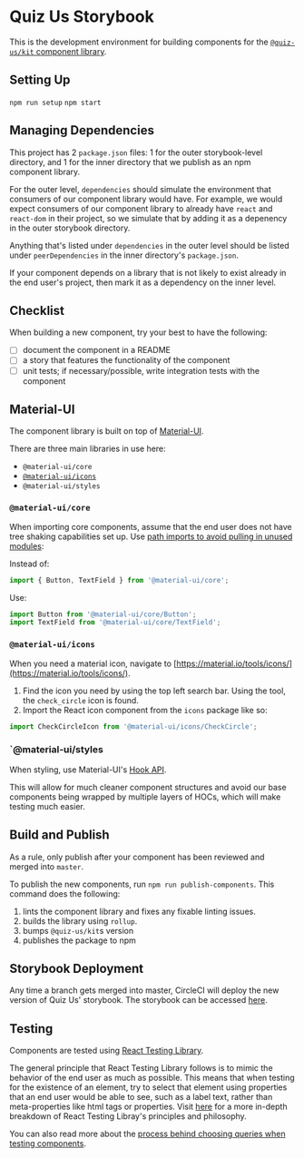 # Quiz Us Storybook

This is the development environment for building components for the [`@quiz-us/kit` component library](https://www.npmjs.com/package/@quiz-us/kit).

## Setting Up

`npm run setup`
`npm start`

## Managing Dependencies

This project has 2 `package.json` files: 1 for the outer storybook-level
directory, and 1 for the inner directory that we publish as an npm component
library.

For the outer level, `dependencies` should simulate the environment that
consumers of our component library would have. For example, we would expect
consumers of our component library to already have `react` and `react-dom` in
their project, so we simulate that by adding it as a depenency in the outer
storybook directory.

Anything that's listed under `dependencies` in the outer level should be listed
under `peerDependencies` in the inner directory's `package.json`.

If your component depends on a library that is not likely to exist already in
the end user's project, then mark it as a dependency on the inner level.

## Checklist

When building a new component, try your best to have the following:

- [ ] document the component in a README
- [ ] a story that features the functionality of the component
- [ ] unit tests; if necessary/possible, write integration tests with the component

## Material-UI

The component library is built on top of [Material-UI](https://material-ui.com/).

There are three main libraries in use here:

- `@material-ui/core`
- [`@material-ui/icons`](https://www.npmjs.com/package/@material-ui/icons)
- `@material-ui/styles`

### `@material-ui/core`

When importing core components, assume that the end user does not have tree shaking capabilities set up. Use [path imports to avoid pulling in unused modules](https://material-ui.com/guides/minimizing-bundle-size/):

Instead of:

```js
import { Button, TextField } from '@material-ui/core';
```

Use:

```js
import Button from '@material-ui/core/Button';
import TextField from '@material-ui/core/TextField';
```

### `@material-ui/icons`

When you need a material icon, navigate to [https://material.io/tools/icons/](https://material.io/tools/icons/).

1. Find the icon you need by using the top left search bar. Using the tool, the
   `check_circle` icon is found.
2. Import the React icon component from the `icons` package like so:

```js
import CheckCircleIcon from '@material-ui/icons/CheckCircle';
```

### `@material-ui/styles

When styling, use Material-UI's [Hook API](https://material-ui.com/styles/basics/#hook-api).

This will allow for much cleaner component structures and avoid our base
components being wrapped by multiple layers of HOCs, which will make testing
much easier.

## Build and Publish

As a rule, only publish after your component has been reviewed and merged into `master`.

To publish the new components, run `npm run publish-components`. This command does the following:

1. lints the component library and fixes any fixable linting issues.
2. builds the library using `rollup`.
3. bumps `@quiz-us/kit`s version
4. publishes the package to npm

## Storybook Deployment

Any time a branch gets merged into master, CircleCI will deploy the new version
of Quiz Us' storybook. The storybook can be accessed [here](http://storybook-quizus.s3-website-us-west-2.amazonaws.com).

## Testing

Components are tested using
[React Testing Library](https://testing-library.com/docs/react-testing-library/intro).

The general principle that React Testing Library follows is to mimic the
behavior of the end user as much as possible. This means that when testing for
the existence of an element, try to select that element using properties that an
end user would be able to see, such as a label text, rather than meta-properties
like html tags or properties. Visit [here](https://testing-library.com/docs/guiding-principles)
for a more in-depth breakdown of React Testing Libray's principles and
philosophy.

You can also read more about the
[process behind choosing queries when testing components](https://testing-library.com/docs/guide-which-query).

